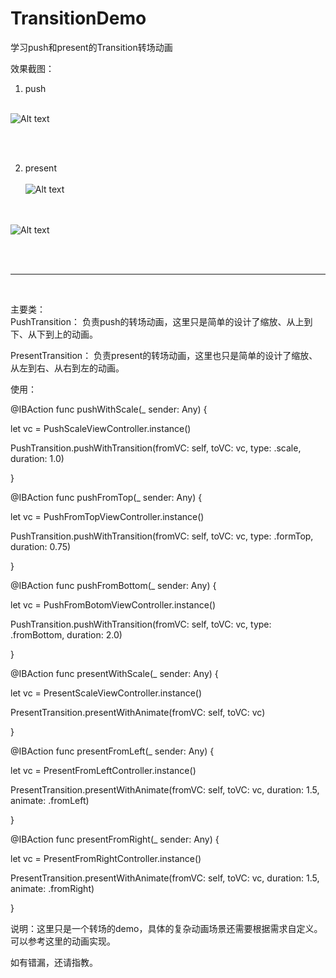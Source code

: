 # TransitionDemo
学习push和present的Transition转场动画

效果截图：
<br>
1. push
<br><br>

![Alt text](https://github.com/weiman152/TransitionDemo/blob/master/screenShot/QQ20181026-211948.gif)

<br><br>

2. present
<br><br>
![Alt text](https://github.com/weiman152/TransitionDemo/blob/master/screenShot/QQ20181027-183358.gif)

<br><br>
![Alt text](https://github.com/weiman152/TransitionDemo/blob/master/screenShot/3333.gif)

<br><br>
<hr>
<br>

主要类：<br>
PushTransition：
负责push的转场动画，这里只是简单的设计了缩放、从上到下、从下到上的动画。

PresentTransition：
负责present的转场动画，这里也只是简单的设计了缩放、从左到右、从右到左的动画。

使用：

@IBAction func pushWithScale(_ sender: Any) {

let vc = PushScaleViewController.instance()

PushTransition.pushWithTransition(fromVC: self,
toVC: vc,
type: .scale,
duration: 1.0)

}

@IBAction func pushFromTop(_ sender: Any) {

let vc = PushFromTopViewController.instance()

PushTransition.pushWithTransition(fromVC: self,
toVC: vc,
type: .formTop,
duration: 0.75)

}

@IBAction func pushFromBottom(_ sender: Any) {

let vc = PushFromBotomViewController.instance()

PushTransition.pushWithTransition(fromVC: self,
toVC: vc,
type: .fromBottom,
duration: 2.0)

}

@IBAction func presentWithScale(_ sender: Any) {

let vc = PresentScaleViewController.instance()

PresentTransition.presentWithAnimate(fromVC: self, toVC: vc)

}

@IBAction func presentFromLeft(_ sender: Any) {

let vc = PresentFromLeftController.instance()

PresentTransition.presentWithAnimate(fromVC: self,
toVC: vc,
duration: 1.5,
animate: .fromLeft)

}

@IBAction func presentFromRight(_ sender: Any) {

let vc = PresentFromRightController.instance()

PresentTransition.presentWithAnimate(fromVC: self,
toVC: vc,
duration: 1.5,
animate: .fromRight)

}

说明：这里只是一个转场的demo，具体的复杂动画场景还需要根据需求自定义。可以参考这里的动画实现。

如有错漏，还请指教。
